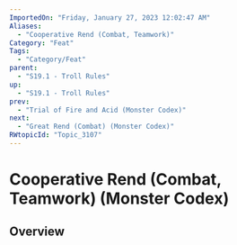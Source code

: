 ```yaml
---
ImportedOn: "Friday, January 27, 2023 12:02:47 AM"
Aliases:
  - "Cooperative Rend (Combat, Teamwork)"
Category: "Feat"
Tags:
  - "Category/Feat"
parent:
  - "S19.1 - Troll Rules"
up:
  - "S19.1 - Troll Rules"
prev:
  - "Trial of Fire and Acid (Monster Codex)"
next:
  - "Great Rend (Combat) (Monster Codex)"
RWtopicId: "Topic_3107"
---
```

# Cooperative Rend (Combat, Teamwork) (Monster Codex)
## Overview
